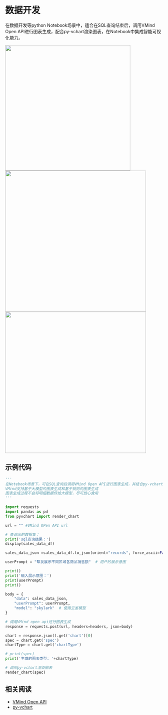 # 数据开发
在数据开发等python Notebook场景中，适合在SQL查询结束后，调用VMind Open API进行图表生成，配合py-vchart渲染图表，在Notebook中集成智能可视化能力。

<img src="https://lf9-dp-fe-cms-tos.byteorg.com/obj/bit-cloud/vmind/tutorials/Dorado-2.png" width="400">
<img src="https://lf9-dp-fe-cms-tos.byteorg.com/obj/bit-cloud/vmind/tutorials/Dorado-3.png" width="450">
<img src="https://lf9-dp-fe-cms-tos.byteorg.com/obj/bit-cloud/vmind/tutorials/Dorado-1.png" width="450">

## 示例代码
```python
'''
在Notebook场景下，可在SQL查询后调用VMind Open API进行图表生成，并结合py-vchart进行图表渲染
VMind支持基于大模型的图表生成和基于规则的图表生成
图表生成过程不会将明细数据传给大模型，尽可放心食用
'''

import requests
import pandas as pd
from pyvchart import render_chart

url = "" #VMind OPen API url

# 查询出的数据集：
print('sql查询结果：')
display(sales_data_df)

sales_data_json =sales_data_df.to_json(orient="records", force_ascii=False)

userPrompt = "帮我展示不同区域各商品销售额"  # 用户的展示意图

print()
print('输入展示意图：')
print(userPrompt)
print()

body = {
    "data": sales_data_json,
    "userPrompt": userPrompt,
    "model": "skylark"  # 使用云雀模型
}

# 调用VMind open api进行图表生成
response = requests.post(url, headers=headers, json=body)

chart = response.json().get('chart')[0]
spec = chart.get('spec')
chartType = chart.get('chartType')

# print(spec)
print('生成的图表类型: '+chartType)

# 调用py-vchart渲染图表
render_chart(spec)
```

## 相关阅读
- [VMind Open API](./Open_API)
- [py-vchart](https://visactor.io/vchart/guide/tutorial_docs/Cross-terminal_and_Developer_Ecology/python)
